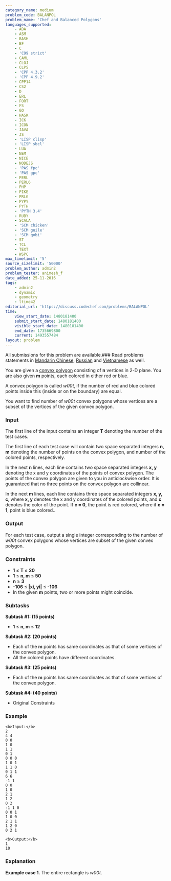 ```yaml
---
category_name: medium
problem_code: BALANPOL
problem_name: 'Chef and Balanced Polygons'
languages_supported:
    - ADA
    - ASM
    - BASH
    - BF
    - C
    - 'C99 strict'
    - CAML
    - CLOJ
    - CLPS
    - 'CPP 4.3.2'
    - 'CPP 4.9.2'
    - CPP14
    - CS2
    - D
    - ERL
    - FORT
    - FS
    - GO
    - HASK
    - ICK
    - ICON
    - JAVA
    - JS
    - 'LISP clisp'
    - 'LISP sbcl'
    - LUA
    - NEM
    - NICE
    - NODEJS
    - 'PAS fpc'
    - 'PAS gpc'
    - PERL
    - PERL6
    - PHP
    - PIKE
    - PRLG
    - PYPY
    - PYTH
    - 'PYTH 3.4'
    - RUBY
    - SCALA
    - 'SCM chicken'
    - 'SCM guile'
    - 'SCM qobi'
    - ST
    - TCL
    - TEXT
    - WSPC
max_timelimit: '5'
source_sizelimit: '50000'
problem_author: admin2
problem_tester: animesh_f
date_added: 25-11-2016
tags:
    - admin2
    - dynamic
    - geometry
    - ltime42
editorial_url: 'https://discuss.codechef.com/problems/BALANPOL'
time:
    view_start_date: 1480181400
    submit_start_date: 1480181400
    visible_start_date: 1480181400
    end_date: 1735669800
    current: 1493557484
layout: problem
---
```

All submissions for this problem are available.###  Read problems statements in [Mandarin Chinese](http://www.codechef.com/download/translated/LTIME42/mandarin/BALANPOL.pdf), [Russian](http://www.codechef.com/download/translated/LTIME42/russian/BALANPOL.pdf) and [Vietnamese](http://www.codechef.com/download/translated/LTIME42/vietnamese/BALANPOL.pdf) as well.

You are given a [convex polygon](https://en.wikipedia.org/wiki/Convex_polygon) consisting of **n** vertices in 2-D plane. You are also given **m** points, each colored in either red or blue.

A convex polygon is called _w00t_, if the number of red and blue colored points inside this (inside or on the boundary) are equal.

You want to find number of _w00t_ convex polygons whose vertices are a subset of the vertices of the given convex polygon.

### Input

The first line of the input contains an integer **T** denoting the number of the test cases.

The first line of each test case will contain two space separated integers **n, m** denoting the number of points on the convex polygon, and number of the colored points, respectively.

In the next **n** lines, each line contains two space separated integers **x, y** denoting the x and y coordinates of the points of convex polygon. The points of the convex polygon are given to you in anticlockwise order. It is guaranteed that no three points on the convex polygon are collinear.

In the next **m** lines, each line contains three space separated integers **x, y, c**, where **x, y** denotes the x and y coordinates of the colored points, and **c** denotes the color of the point. If **c = 0**, the point is red colored, where if **c = 1**, point is blue colored..

### Output

For each test case, output a single integer corresponding to the number of _w00t_ convex polygons whose vertices are subset of the given convex polygon.

### Constraints 

- **1** ≤ **T** ≤ **20**
- **1** ≤ **n, m** ≤ **50**
- **n** ≥ **3**
- **-106** ≤ **|xi, yi|** ≤ **-106**
- In the given **m** points, two or more points might coincide.

### Subtasks

**Subtask #1: (15 points)**

- **1** ≤ **n, m** ≤ **12**

**Subtask #2: (20 points)**

- Each of the **m** points has same coordinates as that of some vertices of the convex polygon.
- All the colored points have different coordinates.

**Subtask #3: (25 points)**

- Each of the **m** points has same coordinates as that of some vertices of the convex polygon.

**Subtask #4: (40 points)**

- Original Constraints

### Example

```
<b>Input:</b>
2
4 4
0 0
1 0
1 1
0 1
0 0 0
1 0 1
1 1 0
0 1 1
6 6
-1 1
0 0
1 0
2 1
1 2
0 2
-1 1 0
0 0 1
1 0 0
2 1 1
1 2 0 
0 2 1

<b>Output:</b>
1
10

```
### Explanation

**Example case 1.** The entire rectangle is _w00t_.